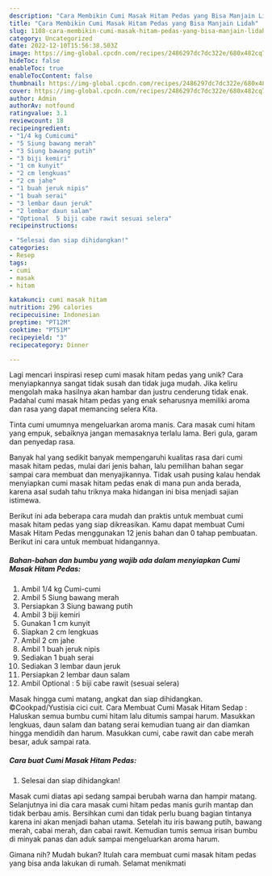 ```yaml
---
description: "Cara Membikin Cumi Masak Hitam Pedas yang Bisa Manjain Lidah"
title: "Cara Membikin Cumi Masak Hitam Pedas yang Bisa Manjain Lidah"
slug: 1108-cara-membikin-cumi-masak-hitam-pedas-yang-bisa-manjain-lidah
category: Uncategorized
date: 2022-12-10T15:56:38.503Z
image: https://img-global.cpcdn.com/recipes/2486297dc7dc322e/680x482cq70/cumi-masak-hitam-pedas-foto-resep-utama.jpg
hideToc: false
enableToc: true
enableTocContent: false
thumbnail: https://img-global.cpcdn.com/recipes/2486297dc7dc322e/680x482cq70/cumi-masak-hitam-pedas-foto-resep-utama.jpg
cover: https://img-global.cpcdn.com/recipes/2486297dc7dc322e/680x482cq70/cumi-masak-hitam-pedas-foto-resep-utama.jpg
author: Admin
authorAv: notfound
ratingvalue: 3.1
reviewcount: 18
recipeingredient:
- "1/4 kg Cumicumi"
- "5 Siung bawang merah"
- "3 Siung bawang putih"
- "3 biji kemiri"
- "1 cm kunyit"
- "2 cm lengkuas"
- "2 cm jahe"
- "1 buah jeruk nipis"
- "1 buah serai"
- "3 lembar daun jeruk"
- "2 lembar daun salam"
- "Optional  5 biji cabe rawit sesuai selera"
recipeinstructions:

- "Selesai dan siap dihidangkan!"
categories:
- Resep
tags:
- cumi
- masak
- hitam

katakunci: cumi masak hitam 
nutrition: 296 calories
recipecuisine: Indonesian
preptime: "PT12M"
cooktime: "PT51M"
recipeyield: "3"
recipecategory: Dinner

---
```





Lagi mencari inspirasi resep cumi masak hitam pedas yang unik? Cara menyiapkannya sangat tidak susah dan tidak juga mudah. Jika keliru mengolah maka hasilnya akan hambar dan justru cenderung tidak enak. Padahal cumi masak hitam pedas yang enak seharusnya memiliki aroma dan rasa yang dapat memancing selera Kita.





Tinta cumi umumnya mengeluarkan aroma manis. Cara masak cumi hitam yang empuk, sebaiknya jangan memasaknya terlalu lama. Beri gula, garam dan penyedap rasa.

Banyak hal yang sedikit banyak mempengaruhi kualitas rasa dari cumi masak hitam pedas, mulai dari jenis bahan, lalu pemilihan bahan segar sampai cara membuat dan menyajikannya. Tidak usah pusing kalau hendak menyiapkan cumi masak hitam pedas enak di mana pun anda berada, karena asal sudah tahu triknya maka hidangan ini bisa menjadi sajian istimewa.






Berikut ini ada beberapa cara mudah dan praktis untuk membuat cumi masak hitam pedas yang siap dikreasikan. Kamu dapat membuat Cumi Masak Hitam Pedas menggunakan 12 jenis bahan dan 0 tahap pembuatan. Berikut ini cara untuk membuat hidangannya.

<!--inarticleads1-->

##### Bahan-bahan dan bumbu yang wajib ada dalam menyiapkan Cumi Masak Hitam Pedas:

1. Ambil 1/4 kg Cumi-cumi
1. Ambil 5 Siung bawang merah
1. Persiapkan 3 Siung bawang putih
1. Ambil 3 biji kemiri
1. Gunakan 1 cm kunyit
1. Siapkan 2 cm lengkuas
1. Ambil 2 cm jahe
1. Ambil 1 buah jeruk nipis
1. Sediakan 1 buah serai
1. Sediakan 3 lembar daun jeruk
1. Persiapkan 2 lembar daun salam
1. Ambil Optional : 5 biji cabe rawit (sesuai selera)


Masak hingga cumi matang, angkat dan siap dihidangkan. ©Cookpad/Yustisia cici cuit. Cara Membuat Cumi Masak Hitam Sedap : Haluskan semua bumbu cumi hitam lalu ditumis sampai harum. Masukkan lengkuas, daun salam dan batang serai kemudian tuang air dan diamkan hingga mendidih dan harum. Masukkan cumi, cabe rawit dan cabe merah besar, aduk sampai rata. 

<!--inarticleads2-->

##### Cara buat Cumi Masak Hitam Pedas:


1. Selesai dan siap dihidangkan!

Masak cumi diatas api sedang sampai berubah warna dan hampir matang. Selanjutnya ini dia cara masak cumi hitam pedas manis gurih mantap dan tidak berbau amis. Bersihkan cumi dan tidak perlu buang bagian tintanya karena ini akan menjadi bahan utama. Setelah itu iris bawang putih, bawang merah, cabai merah, dan cabai rawit. Kemudian tumis semua irisan bumbu di minyak panas dan aduk sampai mengeluarkan aroma harum. 

Gimana nih? Mudah bukan? Itulah cara membuat cumi masak hitam pedas yang bisa anda lakukan di rumah. Selamat menikmati
